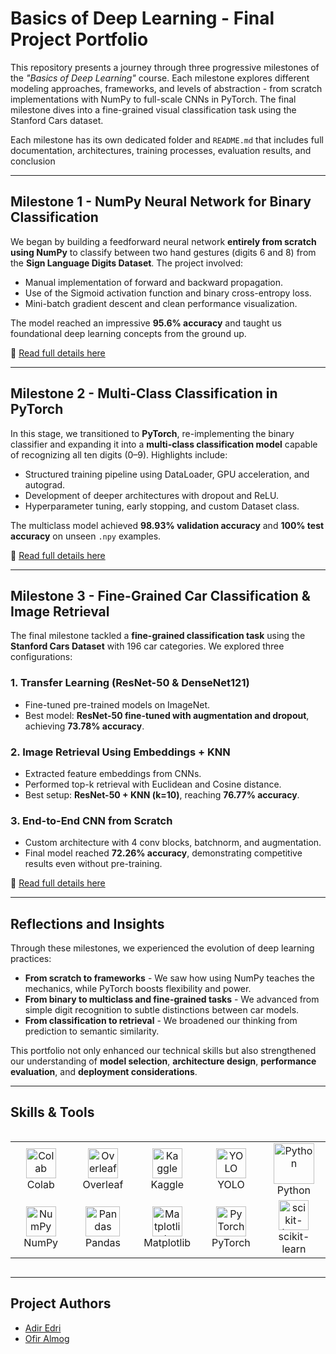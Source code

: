 # Basics of Deep Learning - Final Project Portfolio

This repository presents a journey through three progressive milestones of the *"Basics of Deep Learning"* course. Each milestone explores different modeling approaches, frameworks, and levels of abstraction - from scratch implementations with NumPy to full-scale CNNs in PyTorch. The final milestone dives into a fine-grained visual classification task using the Stanford Cars dataset.

Each milestone has its own dedicated folder and `README.md` that includes full documentation, architectures, training processes, evaluation results, and conclusion

---

## Milestone 1 - NumPy Neural Network for Binary Classification

We began by building a feedforward neural network **entirely from scratch using NumPy** to classify between two hand gestures (digits 6 and 8) from the **Sign Language Digits Dataset**. The project involved:

- Manual implementation of forward and backward propagation.
- Use of the Sigmoid activation function and binary cross-entropy loss.
- Mini-batch gradient descent and clean performance visualization.

The model reached an impressive **95.6% accuracy** and taught us foundational deep learning concepts from the ground up.

📎 [Read full details here](MileStone1/README.md)

---

## Milestone 2 - Multi-Class Classification in PyTorch

In this stage, we transitioned to **PyTorch**, re-implementing the binary classifier and expanding it into a **multi-class classification model** capable of recognizing all ten digits (0–9). Highlights include:

- Structured training pipeline using DataLoader, GPU acceleration, and autograd.
- Development of deeper architectures with dropout and ReLU.
- Hyperparameter tuning, early stopping, and custom Dataset class.

The multiclass model achieved **98.93% validation accuracy** and **100% test accuracy** on unseen `.npy` examples.

📎 [Read full details here](MileStone2/README.md)

---

## Milestone 3 - Fine-Grained Car Classification & Image Retrieval

The final milestone tackled a **fine-grained classification task** using the **Stanford Cars Dataset** with 196 car categories. We explored three configurations:

### 1. Transfer Learning (ResNet-50 & DenseNet121)
- Fine-tuned pre-trained models on ImageNet.
- Best model: **ResNet-50 fine-tuned with augmentation and dropout**, achieving **73.78% accuracy**.

### 2. Image Retrieval Using Embeddings + KNN
- Extracted feature embeddings from CNNs.
- Performed top-k retrieval with Euclidean and Cosine distance.
- Best setup: **ResNet-50 + KNN (k=10)**, reaching **76.77% accuracy**.

### 3. End-to-End CNN from Scratch
- Custom architecture with 4 conv blocks, batchnorm, and augmentation.
- Final model reached **72.26% accuracy**, demonstrating competitive results even without pre-training.

📎 [Read full details here](MileStone3/README.md)

---

## Reflections and Insights

Through these milestones, we experienced the evolution of deep learning practices:

- **From scratch to frameworks** - We saw how using NumPy teaches the mechanics, while PyTorch boosts flexibility and power.
- **From binary to multiclass and fine-grained tasks** - We advanced from simple digit recognition to subtle distinctions between car models.
- **From classification to retrieval** - We broadened our thinking from prediction to semantic similarity.

This portfolio not only enhanced our technical skills but also strengthened our understanding of **model selection**, **architecture design**, **performance evaluation**, and **deployment considerations**.

---

## Skills & Tools

<!-- START TABLE -->

<div style="display: flex; align-items: flex-start; align: center">
<table align="center">
  <tr> 
    <td align="center" width="96"><img src="https://upload.wikimedia.org/wikipedia/commons/thumb/d/d0/Google_Colaboratory_SVG_Logo.svg/512px-Google_Colaboratory_SVG_Logo.svg.png" width="48" height="48" alt="Colab" /><br>Colab</td>
    <td align="center" width="96"><img src="https://upload.wikimedia.org/wikipedia/commons/thumb/3/31/Overleaf_logo.svg/2560px-Overleaf_logo.svg.png" width="48" height="48" alt="Overleaf" /><br>Overleaf</td>
    <td align="center" width="96"><img src="https://upload.wikimedia.org/wikipedia/commons/7/7c/Kaggle_logo.png" width="48" height="48" alt="Kaggle" /><br>Kaggle</td>
    <td align="center" width="96"><img src="https://raw.githubusercontent.com/Azure/ObjectDetectionUsingYoloV3/master/media/yolo-logo.png" width="48" height="48" alt="YOLO" /><br>YOLO</td>
    <td align="center" width="96"><img src="https://techstack-generator.vercel.app/python-icon.svg" width="65" height="65" alt="Python" /><br>Python</td>
  </tr>
  <tr>
    <td align="center" width="96"><img src="https://miro.medium.com/v2/resize:fit:1001/1*vPezx00A1u0WAfS8e8wBXQ.png" width="48" height="48" alt="NumPy" /><br>NumPy</td>
    <td align="center" width="96"><img src="https://geo-python-site.readthedocs.io/en/latest/_images/pandas_logo.png" width="55" height="48" alt="Pandas" /><br>Pandas</td>
    <td align="center" width="96"><img src="https://upload.wikimedia.org/wikipedia/commons/thumb/8/84/Matplotlib_icon.svg/2048px-Matplotlib_icon.svg.png" width="48" height="48" alt="Matplotlib" /><br>Matplotlib</td>
    <td align="center" width="96"><img src="https://skillicons.dev/icons?i=pytorch" width="48" height="48" alt="PyTorch"/><br>PyTorch</td>
    <td align="center" width="96"><img src="https://upload.wikimedia.org/wikipedia/commons/0/05/Scikit_learn_logo_small.svg" width="48" height="48" alt="scikit-learn" /><br>scikit-learn</td>
  </tr>
</table>
</div>

<!-- END TABLE -->


---

## Project Authors

- [Adir Edri](https://github.com/adiredri)
- [Ofir Almog](https://github.com/Ofigu)

